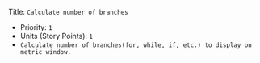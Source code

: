 Title: `Calculate number of branches`
  - Priority: `1`
  - Units (Story Points): `1`
  - `Calculate number of branches(for, while, if, etc.) to display on metric window.`
